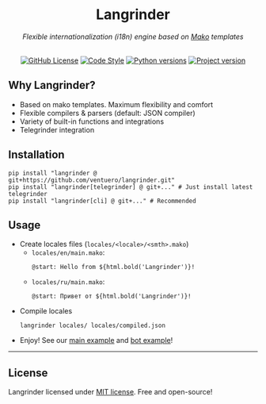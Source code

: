 <div align="center">
    <h1>Langrinder</h1>
    <i>Flexible internationalization (i18n) engine based on <a href="https://github.com/sqlalchemy/mako">Mako</a> templates</i>
    <br><br>
    <p>
      <a href="#License"><img alt="GitHub License" src="https://img.shields.io/github/license/ventuero/langrinder.svg?color=lightGreen&labelColor=black&style=flat-square"></img></a>
      <a href="https://docs.astral.sh/ruff/"><img alt="Code Style" src="https://img.shields.io/badge/code_style-Ruff-D7FF64?logo=ruff&logoColor=fff&style=flat-square&labelColor=black"></img></a>
      <a href="https://github.com/ventuero/langrinder/blob/master/pyproject.toml"><img alt="Python versions" src="https://img.shields.io/python/required-version-toml?tomlFilePath=https%3A%2F%2Fraw.githubusercontent.com%2Fventuero%2Flangrinder%2Frefs%2Fheads%2Fmaster%2Fpyproject.toml&style=flat-square&logo=python&logoColor=fff&labelColor=black"></img></a>
      <a href="https://github.com/ventuero/langrinder/blob/master/pyproject.toml">
      <img alt="Project version" src="https://img.shields.io/badge/version-v3.1.0-black?style=flat-square&logo=python&logoColor=fff"></img></a>
    </p>
</div>

## Why Langrinder?
- Based on mako templates. Maximum flexibility and comfort
- Flexible compilers & parsers (default: JSON compiler)
- Variety of built-in functions and integrations
- Telegrinder integration

## Installation
```shell
pip install "langrinder @ git+https://github.com/ventuero/langrinder.git"
pip install "langrinder[telegrinder] @ git+..." # Just install latest telegrinder
pip install "langrinder[cli] @ git+..." # Recommended
```

## Usage
- Create locales files (`locales/<locale>/<smth>.mako`)
    - `locales/en/main.mako`:
        ```mako
        @start: Hello from ${html.bold('Langrinder')}!
        ```
    - `locales/ru/main.mako`:
        ```mako
        @start: Привет от ${html.bold('Langrinder')}!
        ```
- Compile locales
    ```shell
    langrinder locales/ locales/compiled.json
    ```
- Enjoy! See our [main example](./examples/main.py) and [bot example](./examples/bot.py)!

---

## License
Langrinder licensed under [MIT license](LICENSE). Free and open-source!
